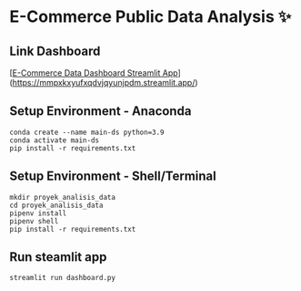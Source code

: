 # E-Commerce Public Data Analysis  ✨

## Link Dashboard
[[E-Commerce Data Dashboard Streamlit App](https://e-commerce-data-analyst.streamlit.app/)](https://mmpxkxyufxqdvjqyunjpdm.streamlit.app/)

## Setup Environment - Anaconda
```
conda create --name main-ds python=3.9
conda activate main-ds
pip install -r requirements.txt
```

## Setup Environment - Shell/Terminal
```
mkdir proyek_analisis_data
cd proyek_analisis_data
pipenv install
pipenv shell
pip install -r requirements.txt
```

## Run steamlit app
```
streamlit run dashboard.py
```
